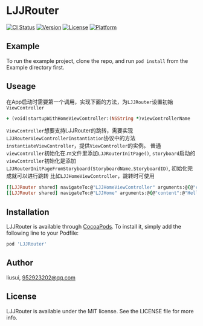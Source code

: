 # LJJRouter

[![CI Status](http://img.shields.io/travis/liusui/LJJRouter.svg?style=flat)](https://travis-ci.org/liusui/LJJRouter)
[![Version](https://img.shields.io/cocoapods/v/LJJRouter.svg?style=flat)](http://cocoapods.org/pods/LJJRouter)
[![License](https://img.shields.io/cocoapods/l/LJJRouter.svg?style=flat)](http://cocoapods.org/pods/LJJRouter)
[![Platform](https://img.shields.io/cocoapods/p/LJJRouter.svg?style=flat)](http://cocoapods.org/pods/LJJRouter)

## Example

To run the example project, clone the repo, and run `pod install` from the Example directory first.

## Useage
在App启动时需要第一个调用，实现下面的方法，为```LJJRouter```设置初始```ViewController```
```ruby
+ (void)startupWithHomeViewController:(NSString *)viewControllerName
```
```ViewController```想要支持LJJRouter的跳转，需要实现```LJJRouterViewControllerInstantiation```协议中的方法```instantiateViewController```，提供```ViewController```的实例。
普通```viewController```初始化在.m文件里添加```LJJRouterInitPage()```,
```storyboard```启动的```viewController```初始化是添加```LJJRouterInitPageFromStoryboard(StoryboardName,StoryboardID)```,
初始化完成就可以进行跳转 
比如```LJJHomeViewController```，跳转时可使用

```ruby
[[LJJRouter shared] navigateTo:@"LJJHomeViewController" arguments:@{@"content":@"Hello"}]; 或者
[[LJJRouter shared] navigateTo:@"LJJHome" arguments:@{@"content":@"Hello"}];
```

## Installation

LJJRouter is available through [CocoaPods](http://cocoapods.org). To install
it, simply add the following line to your Podfile:

```ruby
pod 'LJJRouter'
```

## Author

liusui, 952923202@qq.com

## License

LJJRouter is available under the MIT license. See the LICENSE file for more info.
